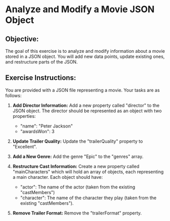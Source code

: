 # Analyze and Modify a Movie JSON Object

## Objective:

The goal of this exercise is to analyze and modify information about a movie stored in a JSON object. You will add new data points, update existing ones, and restructure parts of the JSON.

## Exercise Instructions:

You are provided with a JSON file representing a movie. Your tasks are as follows:

1. **Add Director Information:**  Add a new property called "director" to the JSON object. The director should be represented as an object with two properties:
    - "name": "Peter Jackson"
    - "awardsWon": 3

2. **Update Trailer Quality:** Update the "trailerQuality" property to "Excellent".
3. **Add a New Genre:** Add the genre "Epic" to the "genres" array.
4. **Restructure Cast Information:** Create a new property called "mainCharacters" which will hold an array of objects, each representing a main character.  Each object should have:
    - "actor": The name of the actor (taken from the existing "castMembers")
    - "character": The name of the character they play (taken from the existing "castMembers").

5. **Remove Trailer Format:** Remove the "trailerFormat" property.


